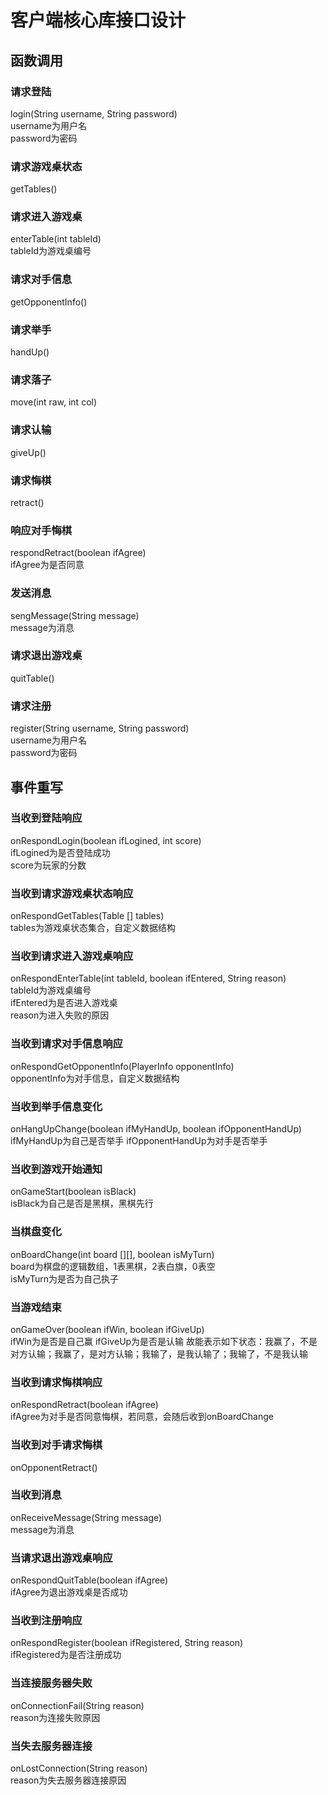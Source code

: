 # 客户端核心库接口设计   

## 函数调用   
### 请求登陆   
login(String username, String password)   
username为用户名   
password为密码   
### 请求游戏桌状态   
getTables()   
### 请求进入游戏桌   
enterTable(int tableId)   
tableId为游戏桌编号   
### 请求对手信息   
getOpponentInfo()   
### 请求举手   
handUp()   
### 请求落子   
move(int raw, int col)   
### 请求认输  
giveUp()   
### 请求悔棋  
retract()  
### 响应对手悔棋   
respondRetract(boolean ifAgree)   
ifAgree为是否同意   
### 发送消息   
sengMessage(String message)   
message为消息   
### 请求退出游戏桌   
quitTable()
### 请求注册   
register(String username, String password)   
username为用户名   
password为密码  

## 事件重写   
### 当收到登陆响应   
onRespondLogin(boolean ifLogined, int score)   
ifLogined为是否登陆成功   
score为玩家的分数   
### 当收到请求游戏桌状态响应   
onRespondGetTables(Table [] tables)   
tables为游戏桌状态集合，自定义数据结构   
### 当收到请求进入游戏桌响应   
onRespondEnterTable(int tableId, boolean ifEntered, String reason)   
tableId为游戏桌编号   
ifEntered为是否进入游戏桌   
reason为进入失败的原因   
### 当收到请求对手信息响应   
onRespondGetOpponentInfo(PlayerInfo opponentInfo)   
opponentInfo为对手信息，自定义数据结构
### 当收到举手信息变化   
onHangUpChange(boolean ifMyHandUp, boolean ifOpponentHandUp)   
ifMyHandUp为自己是否举手
ifOpponentHandUp为对手是否举手   
### 当收到游戏开始通知   
onGameStart(boolean isBlack)   
isBlack为自己是否是黑棋，黑棋先行   
### 当棋盘变化   
onBoardChange(int board [][], boolean isMyTurn)   
board为棋盘的逻辑数组，1表黑棋，2表白旗，0表空   
isMyTurn为是否为自己执子   
### 当游戏结束   
onGameOver(boolean ifWin, boolean ifGiveUp)   
ifWin为是否是自己赢
ifGiveUp为是否是认输
故能表示如下状态：我赢了，不是对方认输；我赢了，是对方认输；我输了，是我认输了；我输了，不是我认输   
### 当收到请求悔棋响应   
onRespondRetract(boolean ifAgree)   
ifAgree为对手是否同意悔棋，若同意，会随后收到onBoardChange   
### 当收到对手请求悔棋   
onOpponentRetract()   
### 当收到消息   
onReceiveMessage(String message)   
message为消息   
### 当请求退出游戏桌响应   
onRespondQuitTable(boolean ifAgree)   
ifAgree为退出游戏桌是否成功   
### 当收到注册响应   
onRespondRegister(boolean ifRegistered, String reason)   
ifRegistered为是否注册成功   
### 当连接服务器失败   
onConnectionFail(String reason)   
reason为连接失败原因   
### 当失去服务器连接   
onLostConnection(String reason)   
reason为失去服务器连接原因   
